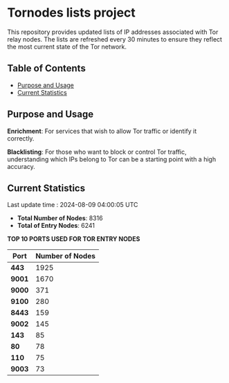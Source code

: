 # Tornodes lists project

This repository provides updated lists of IP addresses associated with Tor relay nodes. The lists are refreshed every 30 minutes to ensure they reflect the most current state of the Tor network.

## Table of Contents

- [Purpose and Usage](#purpose-and-usage)
- [Current Statistics](#current-statistics)


## Purpose and Usage

**Enrichment**: For services that wish to allow Tor traffic or identify it correctly.

**Blacklisting**: For those who want to block or control Tor traffic, understanding which IPs belong to Tor can be a starting point with a high accuracy.

## Current Statistics

Last update time : 2024-08-09 04:00:05 UTC

- **Total Number of Nodes**: 8316
- **Total of Entry Nodes**: 6241

**TOP 10 PORTS USED FOR TOR ENTRY NODES**

| **Port** | **Number of Nodes** |
|------|-----------------|
| **443**   | 1925  |
| **9001**   | 1670  |
| **9000**   | 371  |
| **9100**   | 280  |
| **8443**   | 159  |
| **9002**   | 145  |
| **143**   | 85  |
| **80**   | 78  |
| **110**   | 75  |
| **9003**   | 73  |

